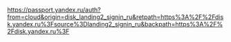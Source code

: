 https://passport.yandex.ru/auth?from=cloud&origin=disk_landing2_signin_ru&retpath=https%3A%2F%2Fdisk.yandex.ru%3Fsource%3Dlanding2_signin_ru&backpath=https%3A%2F%2Fdisk.yandex.ru%3F
